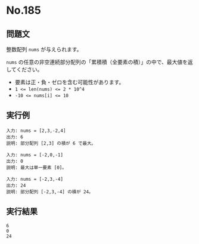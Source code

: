 # No.185

## 問題文

整数配列 `nums` が与えられます。

`nums` の任意の非空連続部分配列の「累積積（全要素の積）」の中で、最大値を返してください。

* 要素は正・負・ゼロを含む可能性があります。
* `1 <= len(nums) <= 2 * 10^4`
* `-10 <= nums[i] <= 10`

## 実行例

```
入力: nums = [2,3,-2,4]
出力: 6
説明: 部分配列 [2,3] の積が 6 で最大。

入力: nums = [-2,0,-1]
出力: 0
説明: 最大は単一要素 [0]。

入力: nums = [-2,3,-4]
出力: 24
説明: 部分配列 [-2,3,-4] の積が 24。
```

## 実行結果

```
6
0
24
```
